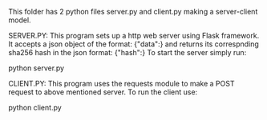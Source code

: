 This folder has 2 python files server.py and client.py making a server-client model.

SERVER.PY:
This program sets up a http web server using Flask framework. It accepts a json object of the format:
{"data":<value to be encoded>}
and returns its correspnding sha256 hash in the json format:
{"hash":<sha256 of given data>}
To start the server simply run:
  
python server.py

CLIENT.PY:
This program uses the requests module to make a POST request to above mentioned server. To run the client use:

python client.py <url> <data-to-be-encoded>
